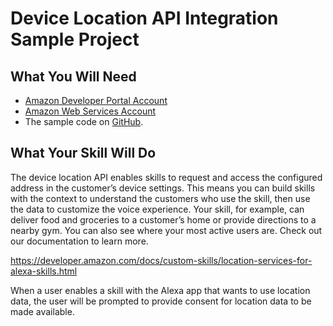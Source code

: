 # Device Location API Integration Sample Project

## What You Will Need
*  [Amazon Developer Portal Account](http://developer.amazon.com)
*  [Amazon Web Services Account](http://aws.amazon.com/)
*  The sample code on [GitHub](https://github.com/vpayette/skill-sample-node-device-location-api).

## What Your Skill Will Do
The device location API enables skills to request and access the configured address in the customer’s device settings. This means you can build skills with the context to understand the customers who use the skill, then use the data to customize the voice experience. Your skill, for example, can deliver food and groceries to a customer’s home or provide directions to a nearby gym. You can also see where your most active users are. Check out our documentation to learn more.

https://developer.amazon.com/docs/custom-skills/location-services-for-alexa-skills.html

When a user enables a skill with the Alexa app that wants to use location data, the user will be prompted to provide consent for location data to be made available. 
